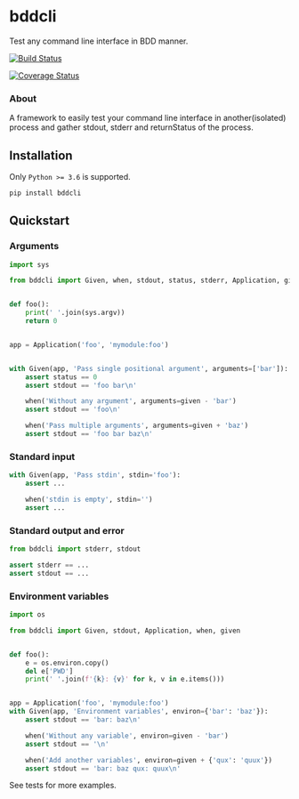 # bddcli
Test any command line interface in BDD manner.

[![Build Status](https://travis-ci.org/pylover/bddcli.svg?branch=master)](https://travis-ci.org/pylover/bddcli)

[![Coverage Status](https://coveralls.io/repos/github/pylover/bddcli/badge.svg?branch=master)](https://coveralls.io/github/pylover/bddcli?branch=master)

### About

A framework to easily test your command line interface in another(isolated) 
process and gather stdout, stderr and returnStatus of the process.

## Installation

Only `Python >= 3.6` is supported.

```bash
pip install bddcli
```

## Quickstart

### Arguments

```python
import sys

from bddcli import Given, when, stdout, status, stderr, Application, given


def foo():
    print(' '.join(sys.argv))
    return 0


app = Application('foo', 'mymodule:foo')


with Given(app, 'Pass single positional argument', arguments=['bar']):
    assert status == 0
    assert stdout == 'foo bar\n'

    when('Without any argument', arguments=given - 'bar')
    assert stdout == 'foo\n'

    when('Pass multiple arguments', arguments=given + 'baz')
    assert stdout == 'foo bar baz\n'

```


### Standard input

```python
with Given(app, 'Pass stdin', stdin='foo'):
    assert ...

    when('stdin is empty', stdin='')
    assert ...

```


### Standard output and error

```python
from bddcli import stderr, stdout

assert stderr == ... 
assert stdout == ... 
```

### Environment variables

```python
import os

from bddcli import Given, stdout, Application, when, given


def foo():
    e = os.environ.copy()
    del e['PWD']
    print(' '.join(f'{k}: {v}' for k, v in e.items()))


app = Application('foo', 'mymodule:foo')
with Given(app, 'Environment variables', environ={'bar': 'baz'}):
    assert stdout == 'bar: baz\n'

    when('Without any variable', environ=given - 'bar')
    assert stdout == '\n'

    when('Add another variables', environ=given + {'qux': 'quux'})
    assert stdout == 'bar: baz qux: quux\n'
```


See tests for more examples.

